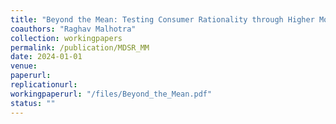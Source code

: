 ```yaml
---
title: "Beyond the Mean: Testing Consumer Rationality through Higher Moments of Demand"
coauthors: "Raghav Malhotra"
collection: workingpapers
permalink: /publication/MDSR_MM
date: 2024-01-01
venue:
paperurl:
replicationurl:
workingpaperurl: "/files/Beyond_the_Mean.pdf"
status: ""
---
```

